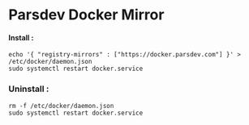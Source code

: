 # Parsdev Docker Mirror



#### Install :
```
echo '{ "registry-mirrors" : ["https://docker.parsdev.com"] }' > /etc/docker/daemon.json
sudo systemctl restart docker.service
```

### Uninstall :
```
rm -f /etc/docker/daemon.json
sudo systemctl restart docker.service
```
